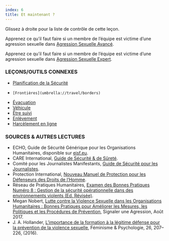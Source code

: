 ```yaml
---
index: 6
title: Et maintenant ?
---
```

Glissez à droite pour la liste de contrôle de cette leçon.

Apprenez ce qu’il faut faire si un membre de l’équipe est victime d’une agression sexuelle dans [Agression Sexuelle Avancé](umbrella://incident-response/sexual-assault/advanced).

Apprenez ce qu’il faut faire si un membre de l’équipe est victime d’une agression sexuelle dans [Agression Sexuelle Expert](umbrella://incident-response/sexual-assault/expert).

### LEÇONS/OUTILS CONNEXES

*   [Planification de la Sécurité](umbrella://assess-your-risk/security-planning)
*     [Frontières](umbrella://travel/borders)
*   [Évacuation](umbrella://incident-response/evacuation)
*   [Véhicule](umbrella://travel/vehicles)
*   [Être suivi](umbrella://work/being-followed/beginner)
*   [Enlèvement](umbrella://incident-response/kidnapping/beginner)
*   [Harcèlement en ligne](umbrella://communications/online-abuse)

### SOURCES & AUTRES LECTURES

*   ECHO, Guide de Sécurité Générique pour les Organisations Humanitaires, disponible sur [eisf.eu](https://www.eisf.eu/library/generic-security-guide-for-humanitarian-organisations/).
*   CARE International, [Guide de Sécurité & de Sûreté](https://www.eisf.eu/wp-content/uploads/2014/09/0614-Macpherson-2004-CARE-International-Safety-and-Security-Handbook.pdf).
*   Comité pour les Journalistes Manifestants, [Guide de Sécurité pour les Journalistes](https://cpj.org/reports/2012/04/journalist-security-guide.php).
*   Protection International, [Nouveau Manuel de Protection pour les Défenseurs des Droits de l’Homme](https://www.protectioninternational.org/fr/node/1106).
*   Réseau de Pratiques Humanitaires, [Examen des Bonnes Pratiques Numéro 8 : Gestion de la sécurité opérationnelle dans des environnements violents (Ed. Révisée)](http://odihpn.org/wp-content/uploads/2010/11/GPR_8_revised2.pdf).
*   Megan Nobert, [Lutte contre la Violence Sexuelle dans les Organisations Humanitaires : Bonnes Pratiques pour Améliorer les Mesures, les Politiques et les Procédures de Prévention](https://www.eisf.eu/library/addressing-sexual-violence-in-humanitarian-organisations-good-practices-for-improved-prevention-measures-policies-and-procedures/), Signaler une Agression, Août 2017.
*   J. A. Hollander, [L’importance de la formation à la légitime défense pour la prévention de la violence sexuelle](https://www.researchgate.net/publication/301318587_The_importance_of_self-defense_training_for_sexual_violence_prevention), Féminisme & Psychologie, 26, 207–226, (2016).
